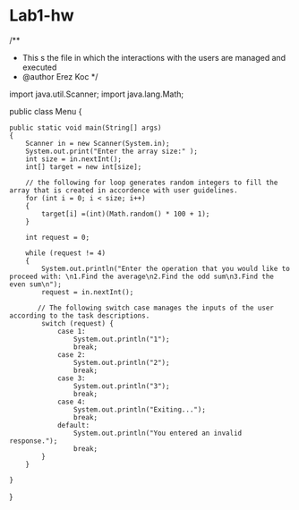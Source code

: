 # Lab1-hw
/**
 * This s the file in which the interactions with the users are managed and executed
 * @author Erez Koc
 */

import java.util.Scanner;
import java.lang.Math;

public class Menu 
{

    public static void main(String[] args)
    {
        Scanner in = new Scanner(System.in); 
        System.out.print("Enter the array size:" );
        int size = in.nextInt();
        int[] target = new int[size];
        
        // the following for loop generates random integers to fill the array that is created in accordence with user guidelines.
        for (int i = 0; i < size; i++)
        {
            target[i] =(int)(Math.random() * 100 + 1);
        }

        int request = 0;

        while (request != 4)
        {
            System.out.println("Enter the operation that you would like to proceed with: \n1.Find the average\n2.Find the odd sum\n3.Find the even sum\n");
            request = in.nextInt();

           // The following switch case manages the inputs of the user according to the task descriptions.
            switch (request) {
                case 1:
                    System.out.println("1");
                    break;
                case 2:
                    System.out.println("2");
                    break;
                case 3:
                    System.out.println("3");
                    break;  
                case 4:
                    System.out.println("Exiting..."); 
                    break;
                default:
                    System.out.println("You entered an invalid response.");
                    break; 
            } 
        }

    }
}
